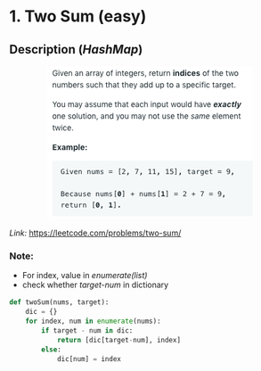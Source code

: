 # 1. Two Sum (easy)

## Description (_HashMap_)

<div  align="center">    

![](images/1.Two_Sum.png)

</div>

*Link:* https://leetcode.com/problems/two-sum/

### Note:
* For index, value in *enumerate(list)*
* check whether *target-num* in dictionary

```python
def twoSum(nums, target):
    dic = {}
    for index, num in enumerate(nums):
        if target - num in dic:
            return [dic[target-num], index]
        else:
            dic[num] = index
```


